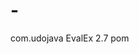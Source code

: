 # -
<!--表达式计算工具-->
<dependency>
    <groupId>com.udojava</groupId>
    <artifactId>EvalEx</artifactId>
    <version>2.7</version>
    <type>pom</type>
</dependency>
